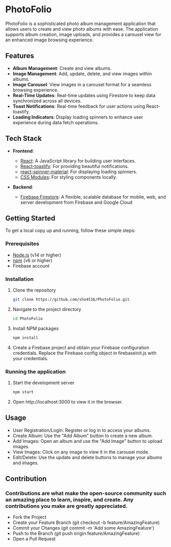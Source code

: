 # PhotoFolio

PhotoFolio is a sophisticated photo album management application that allows users to create and view photo albums with ease. The application supports album creation, image uploads, and provides a carousel view for an enhanced image browsing experience.

## Features

- **Album Management**: Create and view albums.
- **Image Management**: Add, update, delete, and view images within albums.
- **Image Carousel**: View images in a carousel format for a seamless browsing experience.
- **Real-Time Updates**: Real-time updates using Firestore to keep data synchronized across all devices.
- **Toast Notifications**: Real-time feedback for user actions using React-toastify.
- **Loading Indicators**: Display loading spinners to enhance user experience during data fetch operations.

## Tech Stack

- **Frontend**:
  - [React](https://reactjs.org/): A JavaScript library for building user interfaces.
  - [React-toastify](https://fkhadra.github.io/react-toastify/): For providing beautiful notifications.
  - [react-spinner-material](https://www.npmjs.com/package/react-spinner-material): For displaying loading spinners.
  - [CSS Modules](https://github.com/css-modules/css-modules): For styling components locally.

- **Backend**:
  - [Firebase Firestore](https://firebase.google.com/products/firestore): A flexible, scalable database for mobile, web, and server development from Firebase and Google Cloud

## Getting Started

To get a local copy up and running, follow these simple steps:

### Prerequisites

- [Node.js](https://nodejs.org/en/download/) (v14 or higher)
- [npm](https://www.npmjs.com/get-npm) (v6 or higher)
- Firebase account

### Installation

1. Clone the repository
   ```sh
   git clone https://github.com/sho4516/PhotoFolio.git

2. Navigate to the project directory
   ```sh
   cd PhotoFolio

3. Install NPM packages
   ```sh
   npm install

4. Create a Firebase project and obtain your Firebase configuration credentials. Replace the Firebase config object in firebaseinit.js with your credentials.

### Running the application

1. Start the development server
   ```sh
   npm start
   
2. Open http://localhost:3000 to view it in the browser.

## Usage

- User Registration/Login: Register or log in to access your albums.
- Create Album: Use the "Add Album" button to create a new album.
- Add Images: Open an album and use the "Add Image" button to upload images.
- View Images: Click on any image to view it in the carousel mode.
- Edit/Delete: Use the update and delete buttons to manage your albums and images.

## Contribution

### Contributions are what make the open-source community such an amazing place to learn, inspire, and create. Any contributions you make are greatly appreciated.

- Fork the Project
- Create your Feature Branch (git checkout -b feature/AmazingFeature)
- Commit your Changes (git commit -m 'Add some AmazingFeature')
- Push to the Branch (git push origin feature/AmazingFeature)
- Open a Pull Request

